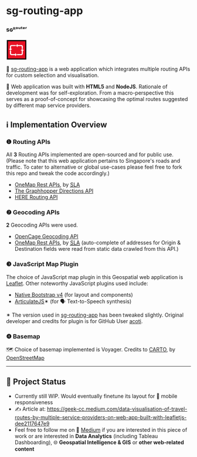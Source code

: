 # sg-routing-app

### sɢᴿᵒᵘᵗᵉʳ 
<img src='https://github.com/incubated-geek-cc/sg-routing-app/raw/main/public/img/logo.png' alt='sg-routing-app' width='55' height='55' />

📍 [sg-routing-app](https://sg-routing-app.glitch.me/) is a web application which integrates multiple routing APIs for custom selection and visualisation.

🧰 Web application was built with <strong>HTML5</strong> and <strong>NodeJS</strong>. Rationale of development was for self-exploration. From a macro-perspective this serves as a proof-of-concept for showcasing the optimal routes suggested by different map service providers.

## ℹ Implementation Overview

### ❶ Routing APIs

All <strong>3</strong> Routing APIs implemented are open-sourced and for public use. (Please note that this web application pertains to Singapore's roads and traffic. To cater to alternative or global use-cases please feel free to fork this repo and tweak the code accordingly.)

* <a href="https://www.onemap.gov.sg/docs/#onemap-rest-apis" target="_blank">OneMap Rest APIs</a>, by <a href="http://SLA.gov.sg" target="_blank"><abbr title="Singapore Land Authority">SLA</abbr></a>
* <a href="https://graphhopper.com/maps/" target="_blank">The Graphhopper Directions API</a>
* <a href="https://www.here.com/platform/routing" target="_blank">HERE Routing API</a>

### ❷ Geocoding APIs

<strong>2</strong> Geocoding APIs were used. 

* <a href="https://opencagedata.com/credits" target="_blank">OpenCage Geocoding API</a>
* <a href="https://www.onemap.gov.sg/docs/#onemap-rest-apis" target="_blank">OneMap Rest APIs</a>, by <a href="http://SLA.gov.sg" target="_blank"><abbr title="Singapore Land Authority">SLA</abbr></a> (auto-complete of addresses for Origin & Destination fields were read from static data crawled from this API.)

### ❸ JavaScript Map Plugin

The choice of JavaScript map plugin in this Geospatial web application is <a href="https://leafletjs.com/SlavaUkraini/reference.html" target="_blank"> Leaflet</a>. Other noteworthy JavaScript plugins used include:

* <a href="https://thednp.github.io/bootstrap.native/" target="_blank">Native Bootstrap v4</a> (for layout and components)
* <a href="https://github.com/acoti/articulate.js" target="_blank">ArticulateJS</a>✶ (for 🗣 Text-to-Speech synthesis)

✶ The version used in [sg-routing-app](https://sg-routing-app.glitch.me/) has been tweaked slightly. Original developer and credits for plugin is for GitHub User [acoti](https://github.com/acoti).

### ❹ Basemap

🗺 Choice of basemap implemented is Voyager. Credits to <a href="https://carto.com/attributions" target="_blank"> CARTO</a>, by <a href="http://www.openstreetmap.org/copyright" target="_blank">OpenStreetMap</a>

---

## 📌 Project Status

* Currently still WIP. Would eventually finetune its layout for 📱 mobile responsiveness
* ✍ Article at: https://geek-cc.medium.com/data-visualisation-of-travel-routes-by-multiple-service-providers-on-web-app-built-with-leafletjs-dee2117647e9
* Feel free to follow me on 🔗 [Medium](https://geek-cc.medium.com/) if you are interested in this piece of work or are interested in <strong>Data Analytics</strong> (including Tableau Dashboarding), 🌐 <strong>Geospatial Intelligence & GIS</strong> or <strong>other web-related content</strong>